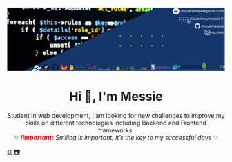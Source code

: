 ![Bannière](https://github.com/moukmessie/moukmessie/blob/main/mybackprofil.png)

<h1 align="center">Hi 👋, I'm Messie</h1>
<p align= "center">
  Student in web development, I am looking for new challenges to improve my skills on different technologies including Backend and Frontend frameworks.
  <br>✨<i> <b style="color:red">!important:</b> Smiling is important, it’s the key to my successful days </i>✨ 
</p>


<!--Here are some ideas to get you started:

- 🔭 I’m currently working on ...
- 🌱 I’m currently learning ...
- 👯 I’m looking to collaborate on ...
- 🤔 I’m looking for help with ...
- 💬 Ask me about ...
- 📫 How to reach me: ...
- 😄 Pronouns: ...
- ⚡ Fun fact: ...-->

[:globe_with_meridians:](https://moukimou-website.herokuapp.com/)  [:camera:](https://www.instagram.com/mg.mes/) 

